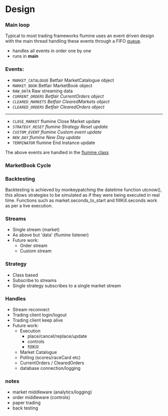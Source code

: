 # Design

### Main loop

Typical to most trading frameworks flumine uses an event driven design with the main thread handling these events through a FIFO [queue](https://docs.python.org/3/library/queue.html).

- handles all events in order one by one
- runs in __main__

### Events:

- `MARKET_CATALOGUE` Betfair MarketCatalogue object
- `MARKET_BOOK` Betfair MarketBook object
- `RAW_DATA` Raw streaming data
- *`CURRENT_ORDERS` Betfair CurrentOrders object*
- *`CLEARED_MARKETS` Betfair ClearedMarkets object*
- *`CLEARED_ORDERS` Betfair ClearedOrders object*

___

- `CLOSE_MARKET` flumine Close Market update
- *`STRATEGY_RESET` flumine Strategy Reset update*
- *`CUSTOM_EVENT` flumine Custom event update*
- *`NEW_DAY` flumine New Day update*
- `TERMINATOR` flumine End instance update

The above events are handled in the [flumine class]()

### MarketBook Cycle

### Backtesting

Backtesting is achieved by monkeypatching the datetime function utcnow(), this allows strategies to be simulated as if they were being executed in real time. Functions such as market.seconds_to_start and fillKill.seconds work as per a live execution.

### Streams
- Single stream (market)
- As above but 'data' (flumine listener)
- Future work:
    - Order stream
    - Custom stream

### Strategy
- Class based
- Subscribe to streams
- Single strategy subscribes to a single market stream

### Handles
- Stream reconnect
- Trading client login/logout
- Trading client keep alive
- Future work:
    - Execution
        - place/cancel/replace/update
        - controls
        - fillKill
    - Market Catalogue
    - Polling (scores/raceCard etc)
    - CurrentOrders / ClearedOrders
    - database connection/logging



### notes
- market middleware (analytics/logging)
- order middleware (controls)
- paper trading
- back testing
